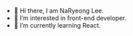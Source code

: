 - 👋 Hi there, I am NaRyeong Lee.
- 👀 I’m interested in front-end developer.
- 🌱 I’m currently learning React.

<!---
devryyeong/devryyeong is a ✨ special ✨ repository because its `README.md` (this file) appears on your GitHub profile.
You can click the Preview link to take a look at your changes.
--->
